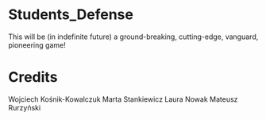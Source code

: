 # Students_Defense
This will be (in indefinite future) a ground-breaking, cutting-edge, vanguard, pioneering game!

# Credits

Wojciech Kośnik-Kowalczuk
Marta Stankiewicz
Laura Nowak
Mateusz Rurzyński